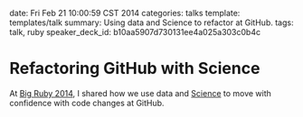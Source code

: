 date:  Fri Feb  21 10:00:59 CST 2014
categories: talks
template: templates/talk
summary: Using data and Science to refactor at GitHub.
tags: talk, ruby
speaker_deck_id: b10aa5907d730131ee4a025a303c0b4c

# Refactoring GitHub with Science

At [Big Ruby 2014][big-ruby], I shared how we use data and [Science][] to move with confidence with code
changes at GitHub.

[big-ruby]: http://www.bigrubyconf.com/
[science]: https://github.com/github/dat-science

